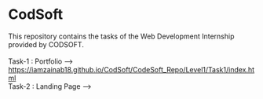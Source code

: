 # CodSoft
This repository contains the tasks of the Web Development Internship provided by CODSOFT.
<br><br>
Task-1 : Portfolio --> https://iamzainab18.github.io/CodSoft/CodeSoft_Repo/Level1/Task1/index.html <br>
Task-2 : Landing Page --> 
